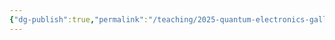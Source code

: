 ```yaml
---
{"dg-publish":true,"permalink":"/teaching/2025-quantum-electronics-gallmann/exercises/","dgPassFrontmatter":true,"noteIcon":"","updated":"2025-01-18T14:19:24.688+01:00"}
---
```


